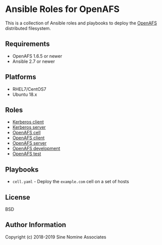 # Ansible Roles for OpenAFS

This is a collection of Ansible roles and playbooks to deploy the [OpenAFS][1]
distributed filesystem.

## Requirements

* OpenAFS 1.6.5 or newer
* Ansible 2.7 or newer

## Platforms

* RHEL7/CentOS7
* Ubuntu 18.x

## Roles

* [Kerberos client](https://github.com/openafs-contrib/ansible-role-openafs-krbclient)
* [Kerberos server](https://github.com/openafs-contrib/ansible-role-openafs-krbserver)
* [OpenAFS cell](https://github.com/openafs-contrib/ansible-role-openafs-cell)
* [OpenAFS client](https://github.com/openafs-contrib/ansible-role-openafs-client)
* [OpenAFS server](https://github.com/openafs-contrib/ansible-role-openafs-server)
* [OpenAFS development](https://github.com/openafs-contrib/ansible-role-openafs-devel)
* [OpenAFS test](http://github.com/openafs-contrib/ansible-role-openafs-robotest)

## Playbooks

* `cell.yaml` - Deploy the `example.com` cell on a set of hosts

## License

BSD

## Author Information

Copyright (c) 2018-2019 Sine Nomine Associates


[1]: https://www.openafs.org/
[2]: https://web.mit.edu/kerberos/
